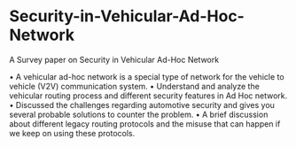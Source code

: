 # Security-in-Vehicular-Ad-Hoc-Network
A Survey paper on Security in Vehicular Ad-Hoc Network


• A vehicular ad-hoc network is a special type of network for the vehicle to vehicle (V2V) communication system.
• Understand and analyze the vehicular routing process and different security features in Ad Hoc network.
• Discussed the challenges regarding automotive security and gives you several probable solutions to counter the problem.
• A brief discussion about different legacy routing protocols and the misuse that can happen if we keep on using these protocols.

